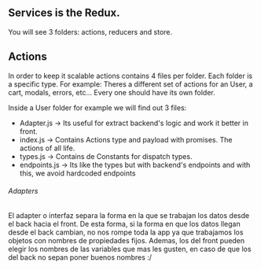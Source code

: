 ## Services is the Redux.

You will see 3 folders: actions, reducers and store.

## Actions

In order to keep it scalable actions contains 4 files per folder. Each folder is a specific type. For example: Theres a different set of actions for an User, a cart, modals, errors, etc... Every one should have its own folder.

Inside a User folder for example we will find out 3 files:

-   Adapter.js -> Its useful for extract backend's logic and work it better in front.
-   index.js -> Contains Actions type and payload with promises. The actions of all life.
-   types.js -> Contains de Constants for dispatch types.
-   endpoints.js -> Its like the types but with backend's endpoints and with this, we avoid hardcoded endpoints

###### Adapters

El adapter o interfaz separa la forma en la que se trabajan los datos desde el back hacia el front. De esta forma, si la forma en que los datos llegan desde el back cambian, no nos rompe toda la app ya que trabajamos los objetos con nombres de propiedades fijos.
Ademas, los del front pueden elegir los nombres de las variables que mas les gusten, en caso de que los del back no sepan poner buenos nombres :/
